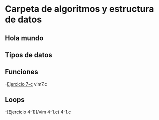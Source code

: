 # Carpeta de algoritmos y estructura de datos


## Hola mundo



## Tipos de datos



## Funciones

-[Ejercicio 7-c](/vim7.c) vim7.c

## Loops

-[Ejercicio 4-1](/vim 4-1.c) 4-1.c









